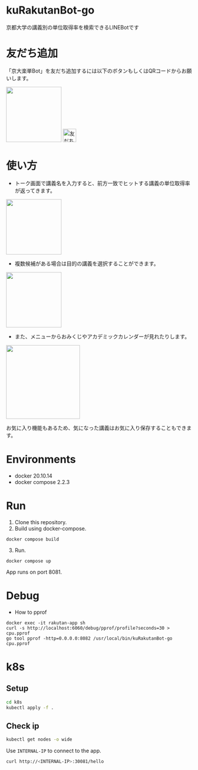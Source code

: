 # kuRakutanBot-go
京都大学の講義別の単位取得率を検索できるLINEBotです

# 友だち追加
「京大楽単Bot」を友だち追加するには以下のボタンもしくはQRコードからお願いします。  

<img src="https://user-images.githubusercontent.com/41512077/101121375-590a2080-3633-11eb-9a10-bcdd3c4f7c2f.png" width="150px">  
<a href="http://nav.cx/eQHij4J"><img src="https://scdn.line-apps.com/n/line_add_friends/btn/ja.png" alt="友だち追加" height="36" border="0"></a>

# 使い方
- トーク画面で講義名を入力すると、前方一致でヒットする講義の単位取得率が返ってきます。  
<img src="https://user-images.githubusercontent.com/41512077/101122164-2c570880-3635-11eb-8d03-db913ebf4c51.jpg" width="150px">  

- 複数候補がある場合は目的の講義を選択することができます。  
<img src="https://user-images.githubusercontent.com/41512077/101122403-c919a600-3635-11eb-951b-7e33b67890c0.jpg" width="150px">  

- また、メニューからおみくじやアカデミックカレンダーが見れたりします。  
<img src="https://user-images.githubusercontent.com/41512077/101122162-2a8d4500-3635-11eb-8192-72c78e092347.jpg" width="200px">  

お気に入り機能もあるため、気になった講義はお気に入り保存することもできます。

# Environments
- docker 20.10.14
- docker compose 2.2.3

# Run
1. Clone this repository.
2. Build using docker-compose.
```shell
docker compose build
```
3. Run.
```shell
docker compose up
```

App runs on port 8081.


# Debug
- How to pprof
```shell
docker exec -it rakutan-app sh
curl -s http://localhost:6060/debug/pprof/profile?seconds=30 > cpu.pprof
go tool pprof -http=0.0.0.0:8082 /usr/local/bin/kuRakutanBot-go cpu.pprof
```


# k8s
## Setup
```bash
cd k8s
kubectl apply -f .
```

## Check ip
```bash
kubectl get nodes -o wide
```
Use `INTERNAL-IP` to connect to the app.

```bash
curl http://<INTERNAL-IP>:30081/hello
```